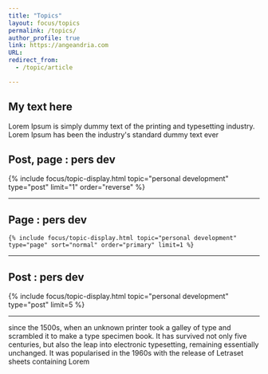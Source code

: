 ```yaml
---
title: "Topics"
layout: focus/topics
permalink: /topics/
author_profile: true
link: https://angeandria.com
URL:
redirect_from:
  - /topic/article

---
```


## My text here
Lorem Ipsum is simply dummy text of the printing and typesetting industry. Lorem Ipsum has been the industry's standard dummy text ever


<div class="custom-taxonomy">
    <h2>Post, page : pers dev</h2>    
    {% include focus/topic-display.html topic="personal development" type="post" limit="1" order="reverse" %}
</div>

---

<div class="custom-taxonomy">
    <h2>Page : pers dev</h2>    
               
    {% include focus/topic-display.html topic="personal development" type="page" sort="normal" order="primary" limit=1 %}
</div>

---

<div class="custom-taxonomy">
    <h2>Post : pers dev</h2>   
    {% include focus/topic-display.html topic="personal development" type="post" limit=5 %}
</div>

---
      
since the 1500s, when an unknown printer took a galley of type and
scrambled it to make a type specimen book. It has survived not only five centuries, but also the leap into electronic typesetting, remaining essentially unchanged. It was popularised in the 1960s with the release of Letraset sheets containing Lorem 